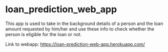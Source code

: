 # loan_prediction_web_app
 This app is used to take in the background details of a person and the loan amount requested by him/her and use these
 info to check whether the person is eligible for the loan or not.
 
 Link to webapp: https://loan-prediction-web-app.herokuapp.com/
